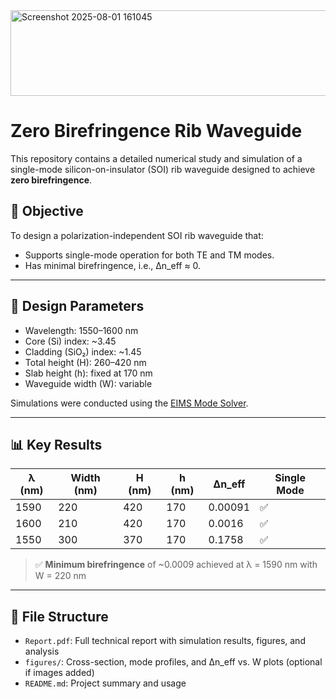 <img width="538" height="137" alt="Screenshot 2025-08-01 161045" src="https://github.com/user-attachments/assets/f3a667c9-07a4-4cc0-b75f-44b1c574a6f3" />

# Zero Birefringence Rib Waveguide

This repository contains a detailed numerical study and simulation of a single-mode silicon-on-insulator (SOI) rib waveguide designed to achieve **zero birefringence**.

## 📌 Objective

To design a polarization-independent SOI rib waveguide that:
- Supports single-mode operation for both TE and TM modes.
- Has minimal birefringence, i.e., Δn_eff ≈ 0.

---

## 📐 Design Parameters

- Wavelength: 1550–1600 nm
- Core (Si) index: ~3.45
- Cladding (SiO₂) index: ~1.45
- Total height (H): 260–420 nm
- Slab height (h): fixed at 170 nm
- Waveguide width (W): variable

Simulations were conducted using the [EIMS Mode Solver](https://www.computational-photonics.eu/eims.html).

---

## 📊 Key Results

| λ (nm) | Width (nm) | H (nm) | h (nm) | Δn_eff | Single Mode |
|--------|-------------|--------|--------|---------|--------------|
| 1590   | 220         | 420    | 170    | 0.00091 | ✅ |
| 1600   | 210         | 420    | 170    | 0.0016  | ✅ |
| 1550   | 300         | 370    | 170    | 0.1758  | ✅ |

> ✅ **Minimum birefringence** of ~0.0009 achieved at λ = 1590 nm with W = 220 nm

---

## 📁 File Structure

- `Report.pdf`: Full technical report with simulation results, figures, and analysis
- `figures/`: Cross-section, mode profiles, and Δn_eff vs. W plots (optional if images added)
- `README.md`: Project summary and usage
